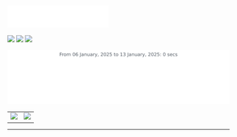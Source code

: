 
<img src=images/header.svg />

[![](https://img.shields.io/badge/LinkedIn-0077B5?style=for-the-badge&logo=linkedin&logoColor=white)](https://www.linkedin.com/in/saahil-ali-290399/)
[![](https://img.shields.io/badge/Gmail-D14836?style=for-the-badge&logo=gmail&logoColor=white)](mailto:programmer290399@gmail.com)
[![](https://img.shields.io/badge/Discord-7289DA?style=for-the-badge&logo=discord&logoColor=white)](https://discordapp.com/channels/@me/programmer290399#9697)

<p align="center">
<img src=images/stat.svg alt="image"/>
</p>

<table><tr><td><img src="https://github-readme-stats.vercel.app/api?username=programmer290399&show_icons=true&theme=gotham" /></td><td><img src="http://github-readme-streak-stats.herokuapp.com?user=programmer290399&theme=gotham"/></td></tr></table>

<hr>
